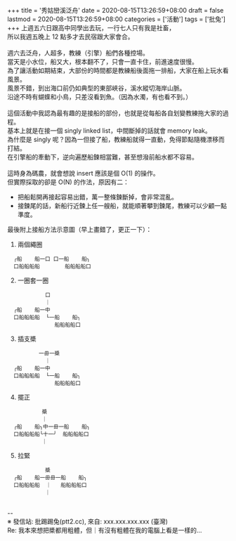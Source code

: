 +++
title = '秀姑巒溪泛舟'
date = 2020-08-15T13:26:59+08:00
draft = false
lastmod = 2020-08-15T13:26:59+08:00
categories = ['活動']
tags = ['批兔']
+++
上週五六日跟高中同學出去玩，一行七人只有我是社畜，<br>
所以我週五晚上 12 點多才去民宿跟大家會合。<br>
<br>
週六去泛舟，人超多，教練（引擎）船們各種控場。<br>
當天是小水位，船又大，根本翻不了，只會一直卡住，前進速度很慢。<br>
為了讓活動如期結束，大部份的時間都是教練船後面拖一排船，大家在船上玩水看風景。<br>
風景不錯，到出海口前仍如典型的東部峽谷，溪水縱切海岸山脈。<br>
沿途不時有蝴蠂和小鳥，只差沒看到魚。（因為水濁，有也看不到。）<br>
<br>
這個活動中我認為最有趣的是接船的部份，也就是從每船各自划變教練拖大家的過程。<br>
基本上就是在接一個 singly linked list，中間斷掉的話就會 memory leak。<br>
為什麼是 singly 呢？因為一但接了船，教練船就得一直動，免得節點隨機漂移而打結。<br>
在引擎船的牽動下，逆向遍歷船鍊相當難，甚至想潑前船水都不容易。<br>
<br>
這時身為碼農，就會想說 insert 應該是個 O(1) 的操作。<br>
但實際採取的卻是 O(N) 的作法，原因有二：<br>
- 把船鬆開再接起容易出錯，萬一整條鍊斷掉，會非常混亂。<br>
- 接鍊尾的話，新船行近鍊上任一艘船，就能順著攀到鍊尾，教練可以少顧一點準度。<br>

最後附上接船方法示意圖（早上畫錯了，更正一下）：<br>
1. 兩個繩圈
```
  ╭船    船一口 口一船    船╮
  口船船船船        船船船船口
```
2. 一圈套一圈
```
            口
            ｜
  ╭船    船一中
  口船船船船  └一船    船╮
               船船船船口
```
3. 插支槳
```
          一毌一槳
            ｜
  ╭船    船一中
  口船船船船  └一船    船╮
               船船船船口
```
4. 擺正
```
           槳
           ｜
  ╭船    船╮中一毌一船    船╮
  口船船船船╰十一╯  船船船船口
           ｜
```
5. 拉緊
```
            槳
  ╭船    船一毌毌一船    船╮
  口船船船船  ｜   船船船船口
            ｜
```
<br>
--<br>
※ 發信站: 批踢踢兔(ptt2.cc), 來自: xxx.xxx.xxx.xxx (臺灣)<br>
Re: 我本來想把槳都用粗體，但｜有沒有粗體在我的電腦上看是一樣的…<br>
